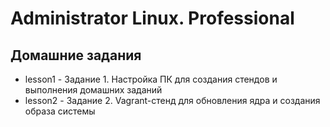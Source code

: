 # Administrator Linux. Professional

## Домашние задания

- lesson1 - Задание 1. Настройка ПК для создания стендов и выполнения домашних заданий
- lesson2 - Задание 2. Vagrant-стенд для обновления ядра и создания образа системы